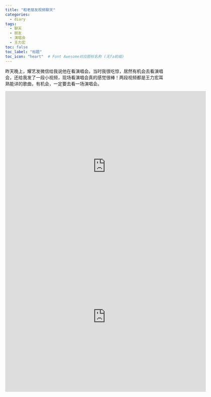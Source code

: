 ```yaml
---
title: "和老朋友视频聊天"
categories:
  - diary
tags:
  - 聊天
  - 朋友
  - 演唱会
  - 王力宏
toc: false
toc_label: "标题"
toc_icon: "heart"  # Font Awesome对应图标名称 (无fa前缀)	
---
```

昨天晚上，耀艺发微信给我说他在看演唱会。当时我很吃惊，居然有机会去看演唱会，还给我发了一段小视频，现场看演唱会真的感觉很棒！两段视频都是王力宏耳熟能详的歌曲，有机会，一定要去看一场演唱会。
<iframe src="http://player.bilibili.com/player.html?aid={{ 77288669 }}&high_quality=1" scrolling="no" border="0" frameborder="no" framespacing="0" width="640" height="480" allowfullscreen="true"> </iframe>
<iframe src="http://player.bilibili.com/player.html?aid={{ 77288737 }}&high_quality=1" scrolling="no" border="0" frameborder="no" framespacing="0" width="640" height="480" allowfullscreen="true"> </iframe>
